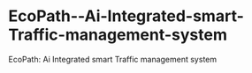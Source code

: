 # EcoPath--Ai-Integrated-smart-Traffic-management-system
EcoPath: Ai Integrated smart Traffic management system
